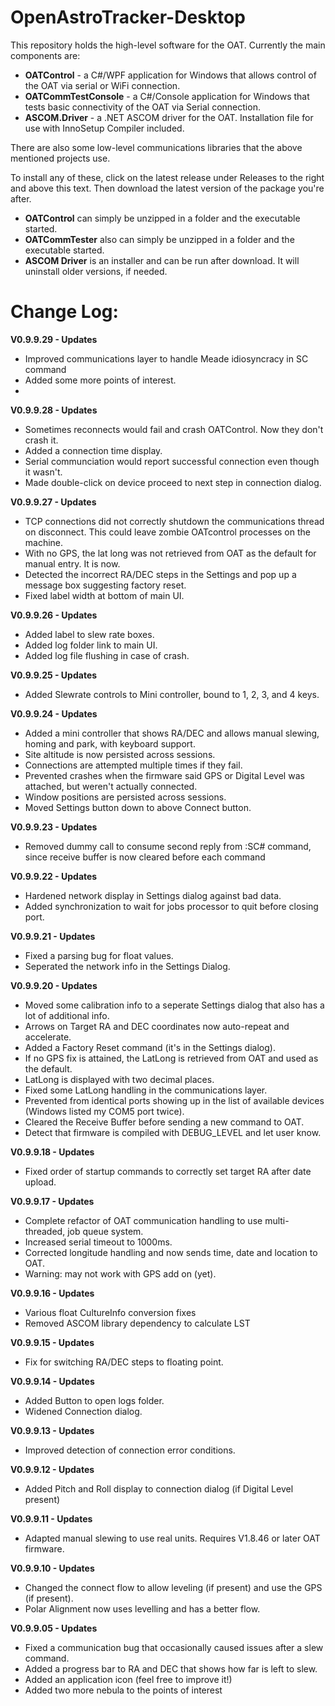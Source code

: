 OpenAstroTracker-Desktop
========================

This repository holds the high-level software for the OAT. Currently the main components are:

- **OATControl**   - a C#/WPF application for Windows that allows control of the OAT via serial or WiFi connection.
- **OATCommTestConsole** - a C#/Console application for Windows that tests basic connectivity of the OAT via Serial connection.
- **ASCOM.Driver** - a .NET ASCOM driver for the OAT. Installation file for use with InnoSetup Compiler included.

There are also some low-level communications libraries that the above mentioned projects use.

To install any of these, click on the latest release under Releases to the right and above this text. Then download the latest version of the package you're after. 
- **OATControl** can simply be unzipped in a folder and the executable started.
- **OATCommTester** also can simply be unzipped in a folder and the executable started.
- **ASCOM Driver** is an installer and can be run after download. It will uninstall older versions, if needed.

Change Log:
===========
**V0.9.9.29 - Updates**
- Improved communications layer to handle Meade idiosyncracy in SC command
- Added some more points of interest.
- 
**V0.9.9.28 - Updates**
- Sometimes reconnects would fail and crash OATControl. Now they don't crash it.
- Added a connection time display.
- Serial communciation would report successful connection even though it wasn't.
- Made double-click on device proceed to next step in connection dialog.

**V0.9.9.27 - Updates**
- TCP connections did not correctly shutdown the communications thread on disconnect. This could leave zombie OATcontrol processes on the machine.
- With no GPS, the lat long was not retrieved from OAT as the default for manual entry. It is now.
- Detected the incorrect RA/DEC steps in the Settings and pop up a message box suggesting factory reset.
- Fixed label width at bottom of main UI.

**V0.9.9.26 - Updates**
- Added label to slew rate boxes.
- Added log folder link to main UI.
- Added log file flushing in case of crash.

**V0.9.9.25 - Updates**
- Added Slewrate controls to Mini controller, bound to 1, 2, 3, and 4 keys.

**V0.9.9.24 - Updates**
- Added a mini controller that shows RA/DEC and allows manual slewing, homing and park, with keyboard support.
- Site altitude is now persisted across sessions.
- Connections are attempted multiple times if they fail.
- Prevented crashes when the firmware said GPS or Digital Level was attached, but weren't actually connected.
- Window positions are persisted across sessions.
- Moved Settings button down to above Connect button.

**V0.9.9.23 - Updates**
- Removed dummy call to consume second reply from :SC# command, since receive buffer is now cleared before each command

**V0.9.9.22 - Updates**
- Hardened network display in Settings dialog against bad data.
- Added synchronization to wait for jobs processor to quit before closing port.

**V0.9.9.21 - Updates**
- Fixed a parsing bug for float values.
- Seperated the network info in the Settings Dialog.

**V0.9.9.20 - Updates**
- Moved some calibration info to a seperate Settings dialog that also has a lot of additional info.
- Arrows on Target RA and DEC coordinates now auto-repeat and accelerate.
- Added a Factory Reset command (it's in the Settings dialog).
- If no GPS fix is attained, the LatLong is retrieved from OAT and used as the default.
- LatLong is displayed with two decimal places.
- Fixed some LatLong handling in the communications layer.
- Prevented from identical ports showing up in the list of available devices (Windows listed my COM5 port twice).
- Cleared the Receive Buffer before sending a new command to OAT.
- Detect that firmware is compiled with DEBUG_LEVEL and let user know.

**V0.9.9.18 - Updates**
- Fixed order of startup commands to correctly set target RA after date upload.

**V0.9.9.17 - Updates**
- Complete refactor of OAT communication handling to use multi-threaded, job queue system.
- Increased serial timeout to 1000ms.
- Corrected longitude handling and now sends time, date and location to OAT.
- Warning: may not work with GPS add on (yet).

**V0.9.9.16 - Updates**
- Various float CultureInfo conversion fixes
- Removed ASCOM library dependency to calculate LST

**V0.9.9.15 - Updates**
- Fix for switching RA/DEC steps to floating point.

**V0.9.9.14 - Updates**
- Added Button to open logs folder.
- Widened Connection dialog.

**V0.9.9.13 - Updates**
- Improved detection of connection error conditions.

**V0.9.9.12 - Updates**
- Added Pitch and Roll display to connection dialog (if Digital Level present)

**V0.9.9.11 - Updates**
- Adapted manual slewing to use real units. Requires V1.8.46 or later OAT firmware.

**V0.9.9.10 - Updates**
- Changed the connect flow to allow leveling (if present) and use the GPS (if present).
- Polar Alignment now uses levelling and has a better flow.

**V0.9.9.05 - Updates**
- Fixed a communication bug that occasionally caused issues after a slew command.
- Added a progress bar to RA and DEC that shows how far is left to slew.
- Added an application icon (feel free to improve it!)
- Added two more nebula to the points of interest
